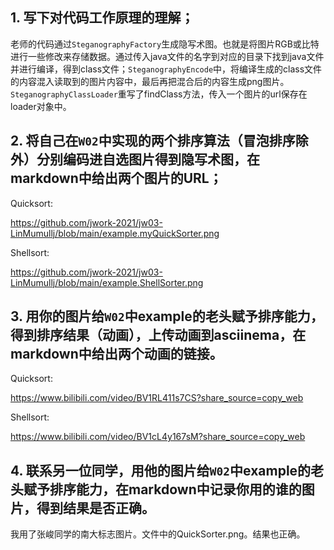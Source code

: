 ## 1. 写下对代码工作原理的理解；

老师的代码通过`SteganographyFactory`生成隐写术图。也就是将图片RGB或比特进行一些修改来存储数据。通过传入java文件的名字到对应的目录下找到java文件并进行编译，得到class文件；`SteganographyEncode`中，将编译生成的class文件的内容混入读取到的图片内容中，最后再把混合后的内容生成png图片。`SteganographyClassLoader`重写了findClass方法，传入一个图片的url保存在loader对象中。

## 2. 将自己在`W02`中实现的两个排序算法（冒泡排序除外）分别编码进自选图片得到隐写术图，在markdown中给出两个图片的URL；

Quicksort:

https://github.com/jwork-2021/jw03-LinMumullj/blob/main/example.myQuickSorter.png

Shellsort:

https://github.com/jwork-2021/jw03-LinMumullj/blob/main/example.ShellSorter.png

## 3. 用你的图片给`W02`中example的老头赋予排序能力，得到排序结果（动画），上传动画到asciinema，在markdown中给出两个动画的链接。

Quicksort:

https://www.bilibili.com/video/BV1RL411s7CS?share_source=copy_web

Shellsort:

https://www.bilibili.com/video/BV1cL4y167sM?share_source=copy_web

## 4. 联系另一位同学，用他的图片给`W02`中example的老头赋予排序能力，在markdown中记录你用的谁的图片，得到结果是否正确。

我用了张峻同学的南大标志图片。文件中的QuickSorter.png。结果也正确。